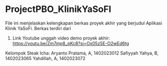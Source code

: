 # ProjectPBO_KlinikYaSoFI

File ini menjelaskan kelengkapan berkas proyek akhir yang berjudul Aplikasi Klinik YaSoFi. Berkas terdiri dari
1. Link Youtube unggah video demo proyek akhir: https://youtu.be/Zm7mp8_pKc8?si=Ox05z5E-O2wEd6tg

Kelompok Steak Icha:
Aryanto Pratama, A, 1402023012
Safiyyah Yahya, B, 1402023065
Yahdillah, A, 1402023072
